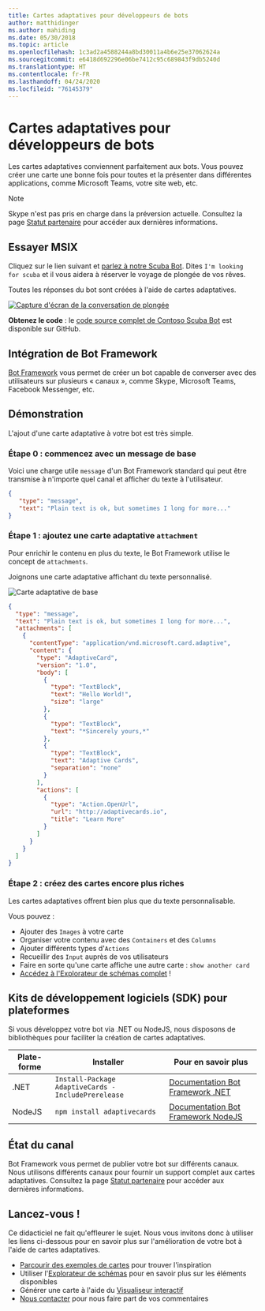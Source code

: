 ```yaml
---
title: Cartes adaptatives pour développeurs de bots
author: matthidinger
ms.author: mahiding
ms.date: 05/30/2018
ms.topic: article
ms.openlocfilehash: 1c3ad2a4588244a8bd30011a4b6e25e37062624a
ms.sourcegitcommit: e6418d692296e06be7412c95c689843f9db5240d
ms.translationtype: HT
ms.contentlocale: fr-FR
ms.lasthandoff: 04/24/2020
ms.locfileid: "76145379"
---
```

# <a name="adaptive-cards-for-bot-developers"></a>Cartes adaptatives pour développeurs de bots

Les cartes adaptatives conviennent parfaitement aux bots. Vous pouvez créer une carte une bonne fois pour toutes et la présenter dans différentes applications, comme Microsoft Teams, votre site web, etc.

> [!NOTE]
> Skype n'est pas pris en charge dans la préversion actuelle. Consultez la page [Statut partenaire](../resources/partners.md) pour accéder aux dernières informations.

## <a name="try-it-out"></a>Essayer MSIX

Cliquez sur le lien suivant et [parlez à notre Scuba Bot](http://contososcubademo.azurewebsites.net/). Dites `I'm looking for scuba` et il vous aidera à réserver le voyage de plongée de vos rêves.  

Toutes les réponses du bot sont créées à l'aide de cartes adaptatives.

[![Capture d'écran de la conversation de plongée](media/bots/scuba-chat.png)](http://contososcubademo.azurewebsites.net/)

**Obtenez le code** : le [code source complet de Contoso Scuba Bot](https://github.com/matthidinger/ContosoScubaBot
) est disponible sur GitHub.


## <a name="bot-framework-integration"></a>Intégration de Bot Framework

[Bot Framework](https://dev.botframework.com/) vous permet de créer un bot capable de converser avec des utilisateurs sur plusieurs « canaux », comme Skype, Microsoft Teams, Facebook Messenger, etc.

## <a name="walkthrough"></a>Démonstration

L'ajout d'une carte adaptative à votre bot est très simple.

### <a name="step-0-start-with-a-basic-message"></a>Étape 0 : commencez avec un message de base

Voici une charge utile `message` d'un Bot Framework standard qui peut être transmise à n'importe quel canal et afficher du texte à l'utilisateur.

```json
{
   "type": "message",
   "text": "Plain text is ok, but sometimes I long for more..."
}
```

### <a name="step-1-add-an-adaptive-card-attachment"></a>Étape 1 : ajoutez une carte adaptative `attachment`

Pour enrichir le contenu en plus du texte, le Bot Framework utilise le concept de `attachments`. 

Joignons une carte adaptative affichant du texte personnalisé.

![Carte adaptative de base](media/bots/hello-adaptivecards.png)

```json
{
  "type": "message",
  "text": "Plain text is ok, but sometimes I long for more...",
  "attachments": [
    {
      "contentType": "application/vnd.microsoft.card.adaptive",
      "content": {
        "type": "AdaptiveCard",
        "version": "1.0",
        "body": [
          {
            "type": "TextBlock",
            "text": "Hello World!",
            "size": "large"
          },
          {
            "type": "TextBlock",
            "text": "*Sincerely yours,*"
          },
          {
            "type": "TextBlock",
            "text": "Adaptive Cards",
            "separation": "none"
          }
        ],
        "actions": [
          {
            "type": "Action.OpenUrl",
            "url": "http://adaptivecards.io",
            "title": "Learn More"
          }
        ]
      }
    }
  ]
}
```

### <a name="step-2-build-even-richer-cards"></a>Étape 2 : créez des cartes encore plus riches 

Les cartes adaptatives offrent bien plus que du texte personnalisable. 

Vous pouvez : 

* Ajouter des `Images` à votre carte
* Organiser votre contenu avec des `Containers` et des `Columns`
* Ajouter différents types d'`Actions`
* Recueillir des `Input` auprès de vos utilisateurs
* Faire en sorte qu'une carte affiche une autre carte : `show another card`
* [Accédez à l'Explorateur de schémas complet](http://adaptivecards.io/explorer/) ! 

## <a name="platform-sdks"></a>Kits de développement logiciels (SDK) pour plateformes

Si vous développez votre bot via .NET ou NodeJS, nous disposons de bibliothèques pour faciliter la création de cartes adaptatives.

Plate-forme|Installer|Pour en savoir plus
--------|-------|----------
.NET | `Install-Package AdaptiveCards -IncludePrerelease` | [Documentation Bot Framework .NET](https://docs.microsoft.com/bot-framework/dotnet/bot-builder-dotnet-add-rich-card-attachments)
NodeJS | `npm install adaptivecards` | [Documentation Bot Framework NodeJS](https://docs.microsoft.com/bot-framework/nodejs/bot-builder-nodejs-send-rich-cards)


## <a name="channel-status"></a>État du canal

Bot Framework vous permet de publier votre bot sur différents canaux. Nous utilisons différents canaux pour fournir un support complet aux cartes adaptatives. Consultez la page [Statut partenaire](../resources/partners.md) pour accéder aux dernières informations.


## <a name="dive-in"></a>Lancez-vous !

Ce didacticiel ne fait qu'effleurer le sujet. Nous vous invitons donc à utiliser les liens ci-dessous pour en savoir plus sur l'amélioration de votre bot à l'aide de cartes adaptatives.

* [Parcourir des exemples de cartes](http://adaptivecards.io/samples/) pour trouver l'inspiration
* Utiliser l'[Explorateur de schémas](http://adaptivecards.io/explorer) pour en savoir plus sur les éléments disponibles
* Générer une carte à l'aide du [Visualiseur interactif](http://adaptivecards.io/visualizer/index.html?hostApp=Skype)
* [Nous contacter](http://adaptivecards.io/connect) pour nous faire part de vos commentaires
